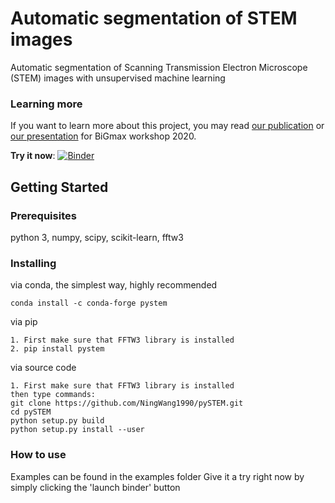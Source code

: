 # Automatic segmentation of STEM images

Automatic segmentation of Scanning Transmission Electron Microscope (STEM) images with unsupervised machine learning

### Learning more
If you want to learn more about this project, you may read [our publication](https://www.cambridge.org/core/journals/microscopy-and-microanalysis/article/segmentation-of-static-and-dynamic-atomicresolution-microscopy-data-sets-with-unsupervised-machine-learning-using-local-symmetry-descriptors/F9A5803E3A0D5249B3AA788B9F5AA83E) or [our presentation](https://github.com/NingWang1990/pySTEM/blob/master/slides/BiGmax2020.pdf?raw=true) for BiGmax workshop 2020.

**Try it now**:
 [![Binder](https://mybinder.org/badge_logo.svg)](https://mybinder.org/v2/gh/NingWang1990/pySTEM/master?filepath=examples)

## Getting Started

### Prerequisites
python 3, numpy, scipy, scikit-learn, fftw3 
### Installing
via conda, the simplest way, highly recommended
```
conda install -c conda-forge pystem
```
via pip
```
1. First make sure that FFTW3 library is installed 
2. pip install pystem
```
via source code
```
1. First make sure that FFTW3 library is installed 
then type commands:
git clone https://github.com/NingWang1990/pySTEM.git
cd pySTEM
python setup.py build
python setup.py install --user
```

### How to use
Examples can be found in the examples folder 
Give it a try right now by simply clicking the 'launch binder' button


